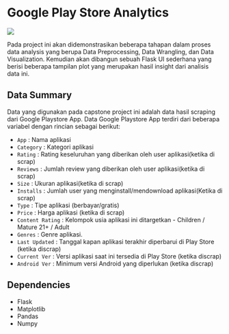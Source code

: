 # Google Play Store Analytics
<img src="https://github.com/atika-faradilla/google_playstore_analysis/full_google_playstore_analysis.png">

Pada project ini akan didemonstrasikan beberapa tahapan dalam proses data analysis yang berupa Data Preprocessing, Data Wrangling, dan Data Visualization. Kemudian akan dibangun sebuah Flask UI sederhana yang berisi beberapa tampilan plot yang merupakan hasil insight dari analisis data ini. 

## Data Summary
Data yang digunakan pada capstone project ini adalah data hasil scraping dari Google Playstore App. Data Google Playstore App terdiri dari beberapa variabel dengan rincian sebagai berikut:
- `App` : Nama aplikasi                
- `Category` : Kategori aplikasi
- `Rating` : Rating keseluruhan yang diberikan oleh user aplikasi(ketika di scrap)
- `Reviews` : Jumlah review yang diberikan oleh user aplikasi(ketika di scrap)
- `Size` : Ukuran aplikasi(ketika di scrap)           
- `Installs` : Jumlah user yang menginstall/mendownload aplikasi(Ketika di scrap)     
- `Type` : Tipe aplikasi (berbayar/gratis)       
- `Price` : Harga aplikasi (ketika di scrap)        
- `Content Rating` : Kelompok usia aplikasi ini ditargetkan - Children / Mature 21+ / Adult   
- `Genres` : Genre aplikasi.        
- `Last Updated` : Tanggal kapan aplikasi terakhir diperbarui di Play Store (ketika discrap) 
- `Current Ver` : Versi aplikasi saat ini tersedia di Play Store (ketika discrap)   
- `Android Ver` : Minimum versi Android yang diperlukan (ketika discrap) 

## Dependencies
- Flask
- Matplotlib
- Pandas
- Numpy
